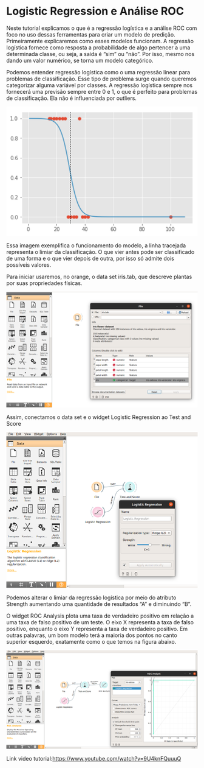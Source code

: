# Logistic Regression e Análise ROC

Neste tutorial explicamos o que é a regressão logística e a análise ROC com foco no uso dessas ferramentas para criar um modelo de predição.
Primeiramente explicaremos como esses modelos funcionam.
A regressão logística fornece como resposta a probabilidade de algo pertencer a uma determinada classe, ou seja, a saída é “sim” ou “não”. Por isso, mesmo nos dando um valor numérico, se torna um modelo categórico.

Podemos entender regressão logística como o uma regressão linear para problemas de classificação. Esse tipo de problema surge quando queremos categorizar alguma variável por classes. A regressão logística sempre nos fornecerá uma previsão sempre entre 0 e 1, o que é perfeito para problemas de classificação. Ela não é influenciada por outliers.

<img src="imgs/regre.png" width="600">

Essa imagem exemplifica o funcionamento do modelo, a linha tracejada representa o limiar da classificação. O que vier antes pode ser classificado de uma forma e o que vier depois de outra, por isso só admite dois possíveis valores.


Para iniciar usaremos, no orange, o data set iris.tab, que descreve plantas por suas propriedades físicas.

<img src="imgs/file.png" width="600">

Assim, conectamos o data set e o widget Logistic Regression ao Test and Score

<img src="imgs/semif.png" width="600">

Podemos alterar o limiar da regressão logística por meio do atributo Strength aumentando uma quantidade de resultados “A” e diminuindo “B”.

O widget ROC Analysis plota uma taxa de verdadeiro positivo em relação a uma taxa de falso positivo de um teste. O eixo X representa a taxa de falso positivo, enquanto o eixo Y representa a taxa de verdadeiro positivo. Em outras palavras, um bom modelo terá a maioria dos pontos no canto superior esquerdo, exatamente como o que temos na figura abaixo.

<img src="imgs/final.png" width="600">

Link video tutorial:https://www.youtube.com/watch?v=9U4knFQuuuQ

